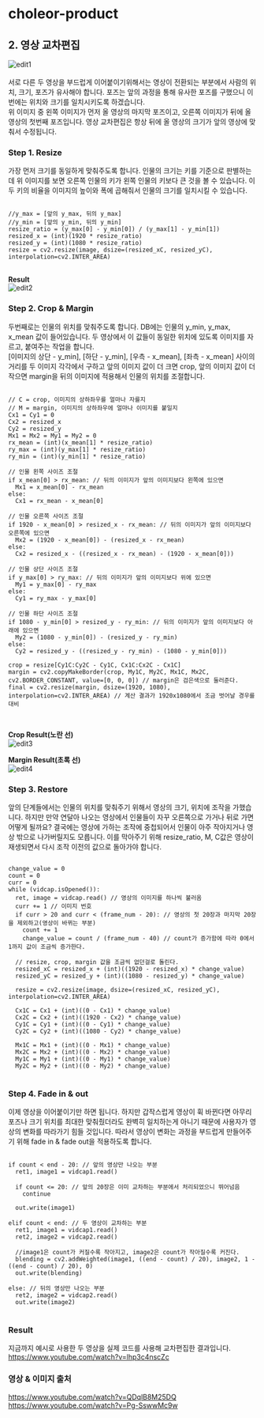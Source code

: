# choleor-product

## 2. 영상 교차편집
![edit1](https://user-images.githubusercontent.com/50199997/99198470-172c4e00-27dc-11eb-9a85-bfea7907fcb5.PNG)<br><br>
서로 다른 두 영상을 부드럽게 이어붙이기위해서는 영상이 전환되는 부분에서 사람의 위치, 크기, 포즈가 유사해야 합니다. 포즈는 앞의 과정을 통해 유사한 포즈를 구했으니 이번에는 위치와 크기를 일치시키도록 하겠습니다.<br>
위 이미지 중 왼쪽 이미지가 먼저 올 영상의 마지막 포즈이고, 오른쪽 이미지가 뒤에 올 영상의 첫번째 포즈입니다. 영상 교차편집은 항상 뒤에 올 영상의 크기가 앞의 영상에 맞춰서 수정됩니다.

### Step 1. Resize
가장 먼저 크기를 동일하게 맞춰주도록 합니다. 인물의 크기는 키를 기준으로 판별하는데 위 이미지를 보면 오른쪽 인물의 키가 왼쪽 인물의 키보다 큰 것을 볼 수 있습니다. 이 두 키의 비율을 이미지의 높이와 폭에 곱해줘서 인물의 크기를 일치시킬 수 있습니다.<br>

<pre>
<code>
//y_max = [앞의 y_max, 뒤의 y_max]
//y_min = [앞의 y_min, 뒤의 y_min]
resize_ratio = (y_max[0] - y_min[0]) / (y_max[1] - y_min[1])
resized_x = (int)(1920 * resize_ratio)
resized_y = (int)(1080 * resize_ratio)
resize = cv2.resize(image, dsize=(resized_xC, resized_yC), interpolation=cv2.INTER_AREA)
</code>
</pre>

<strong>Result</strong><br>
![edit2](https://user-images.githubusercontent.com/50199997/99198660-658e1c80-27dd-11eb-91c1-101dd362a01e.PNG)

### Step 2. Crop & Margin
두번째로는 인물의 위치를 맞춰주도록 합니다. DB에는 인물의 y_min, y_max, x_mean 값이 들어있습니다. 두 영상에서 이 값들이 동일한 위치에 있도록 이미지를 자르고, 붙여주는 작업을 합니다.<br>
[이미지의 상단 - y_min], [하단 - y_min], [우측 - x_mean], [좌측 - x_mean] 사이의 거리를 두 이미지 각각에서 구하고 앞의 이미지 값이 더 크면 crop, 앞의 이미지 값이 더 작으면 margin을 뒤의 이미지에 적용해서 인물의 위치를 조절합니다.

<pre>
<code>
// C = crop, 이미지의 상하좌우를 얼마나 자를지
// M = margin, 이미지의 상하좌우에 얼마나 이미지를 붙일지
Cx1 = Cy1 = 0
Cx2 = resized_x
Cy2 = resized_y
Mx1 = Mx2 = My1 = My2 = 0
rx_mean = (int)(x_mean[1] * resize_ratio)
ry_max = (int)(y_max[1] * resize_ratio)
ry_min = (int)(y_min[1] * resize_ratio)

// 인물 왼쪽 사이즈 조절
if x_mean[0] > rx_mean: // 뒤의 이미지가 앞의 이미지보다 왼쪽에 있으면
  Mx1 = x_mean[0] - rx_mean
else:
  Cx1 = rx_mean - x_mean[0]

// 인물 오른쪽 사이즈 조절
if 1920 - x_mean[0] > resized_x - rx_mean: // 뒤의 이미지가 앞의 이미지보다 오른쪽에 있으면
  Mx2 = (1920 - x_mean[0]) - (resized_x - rx_mean)
else:
  Cx2 = resized_x - ((resized_x - rx_mean) - (1920 - x_mean[0]))

// 인물 상단 사이즈 조절
if y_max[0] > ry_max: // 뒤의 이미지가 앞의 이미지보다 위에 있으면
  My1 = y_max[0] - ry_max
else:
  Cy1 = ry_max - y_max[0]

// 인물 하단 사이즈 조절
if 1080 - y_min[0] > resized_y - ry_min: // 뒤의 이미지가 앞의 이미지보다 아래에 있으면
  My2 = (1080 - y_min[0]) - (resized_y - ry_min)
else:
  Cy2 = resized_y - ((resized_y - ry_min) - (1080 - y_min[0]))
  
crop = resize[Cy1C:Cy2C - Cy1C, Cx1C:Cx2C - Cx1C]
margin = cv2.copyMakeBorder(crop, My1C, My2C, Mx1C, Mx2C, cv2.BORDER_CONSTANT, value=[0, 0, 0]) // margin은 검은색으로 둘러준다.
final = cv2.resize(margin, dsize=(1920, 1080), interpolation=cv2.INTER_AREA) // 계산 결과가 1920x1080에서 조금 벗어날 경우를 대비

</code>
</pre>

<strong>Crop Result(노란 선)</strong><br>
![edit3](https://user-images.githubusercontent.com/50199997/99199085-fa921500-27df-11eb-8e44-ff217efa3ad5.PNG)<br>

<strong>Margin Result(초록 선)</strong><br>
![edit4](https://user-images.githubusercontent.com/50199997/99199088-fbc34200-27df-11eb-9b48-969b8aa2a860.PNG)

### Step 3. Restore
앞의 단계들에서는 인물의 위치를 맞춰주기 위해서 영상의 크기, 위치에 조작을 가했습니다. 하지만 만약 연달아 나오는 영상에서 인물들이 자꾸 오른쪽으로 가거나 뒤로 가면 어떻게 될까요? 결국에는 영상에 가하는 조작에 중첩되어서 인물이 아주 작아지거나 영상 밖으로 나가버릴지도 모릅니다. 이를 막아주기 위해 resize_ratio, M, C값은 영상이 재생되면서 다시 조작 이전의 값으로 돌아가야 합니다.

<pre>
<code>
change_value = 0
count = 0
curr = 0
while (vidcap.isOpened()):
  ret, image = vidcap.read() // 영상의 이미지를 하나씩 불러옴
  curr += 1 // 이미지 번호
  if curr > 20 and curr < (frame_num - 20): // 영상의 첫 20장과 마지막 20장을 제외하고(영상이 바뀌는 부분)
    count += 1
    change_value = count / (frame_num - 40) // count가 증가함에 따라 0에서 1까지 값이 조금씩 증가한다.

  // resize, crop, margin 값을 조금씩 없던걸로 돌린다.
  resized_xC = resized_x + (int)((1920 - resized_x) * change_value)
  resized_yC = resized_y + (int)((1080 - resized_y) * change_value)

  resize = cv2.resize(image, dsize=(resized_xC, resized_yC), interpolation=cv2.INTER_AREA)

  Cx1C = Cx1 + (int)((0 - Cx1) * change_value)
  Cx2C = Cx2 + (int)((1920 - Cx2) * change_value)
  Cy1C = Cy1 + (int)((0 - Cy1) * change_value)
  Cy2C = Cy2 + (int)((1080 - Cy2) * change_value)

  Mx1C = Mx1 + (int)((0 - Mx1) * change_value)
  Mx2C = Mx2 + (int)((0 - Mx2) * change_value)
  My1C = My1 + (int)((0 - My1) * change_value)
  My2C = My2 + (int)((0 - My2) * change_value)
</code>
</pre>

### Step 4. Fade in & out
이제 영상을 이어붙이기만 하면 됩니다. 하지만 갑작스럽게 영상이 휙 바뀐다면 아무리 포즈나 크기 위치를 최대한 맞춰줬더라도 완벽히 일치하는게 아니기 때문에 사용자가 영상의 변화를 따라가기 힘들 것입니다. 따라서 영상이 변화는 과정을 부드럽게 만들어주기 위해 fade in & fade out을 적용하도록 합니다.

<pre>
<code>
if count < end - 20: // 앞의 영상만 나오는 부분
  ret1, image1 = vidcap1.read()
  
  if count <= 20: // 앞의 20장은 이미 교차하는 부분에서 처리되었으니 뛰어넘음
    continue
    
  out.write(image1)

elif count < end: // 두 영상이 교차하는 부분
  ret1, image1 = vidcap1.read()
  ret2, image2 = vidcap2.read()

  //image1은 count가 커질수록 작아지고, image2은 count가 작아질수록 커진다.
  blending = cv2.addWeighted(image1, ((end - count) / 20), image2, 1 - ((end - count) / 20), 0)
  out.write(blending)

else: // 뒤의 영상만 나오는 부분
  ret2, image2 = vidcap2.read()
  out.write(image2)
</code>
</pre>

### Result
지금까지 예시로 사용한 두 영상을 실제 코드를 사용해 교차편집한 결과입니다.<br>
https://www.youtube.com/watch?v=lhp3c4nscZc

### 영상 & 이미지 출처
https://www.youtube.com/watch?v=QDqlB8M25DQ<br>
https://www.youtube.com/watch?v=Pg-SswwMc9w
